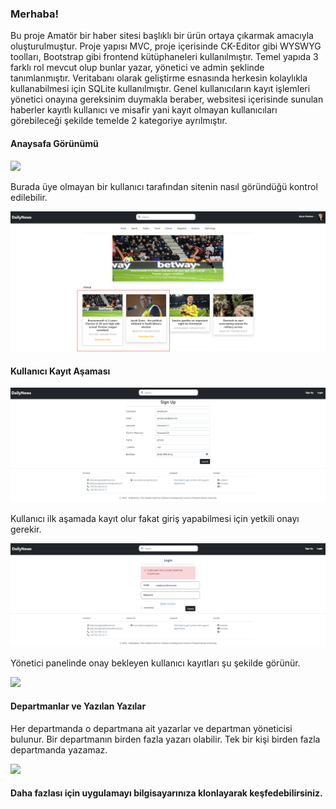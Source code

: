 <h3>Merhaba!</h3>
<p>Bu proje Amatör bir haber sitesi başlıklı bir ürün ortaya çıkarmak amacıyla oluşturulmuştur. Proje yapısı MVC, proje içerisinde CK-Editor gibi WYSWYG toolları, Bootstrap gibi frontend kütüphaneleri kullanılmıştır. Temel yapıda 3 farklı rol mevcut olup bunlar yazar, yönetici ve admin şeklinde tanımlanmıştır. Veritabanı olarak geliştirme esnasında herkesin kolaylıkla kullanabilmesi için SQLite kullanılmıştır. Genel kullanıcıların kayıt işlemleri yönetici onayına gereksinim duymakla beraber, websitesi içerisinde sunulan haberler kayıtlı kullanıcı ve misafir yani kayıt olmayan kullanıcıları görebileceği şekilde temelde 2 kategoriye ayrılmıştır.</p>

<h4>Anaysafa Görünümü</h4>
<img src="https://github.com/byrmTelli/NewsApp.MVC/blob/master/uygulamaG%C3%B6rselleri/anasayfa.png?raw=true">

Burada üye olmayan bir kullanıcı tarafından sitenin nasıl göründüğü kontrol edilebilir.

<img src="https://github.com/byrmTelli/NewsApp.MVC/blob/master/uygulamaG%C3%B6rselleri/%C3%BCyelere-%C3%B6zel-haberler.png?raw=true"/>

<h4>Kullanıcı Kayıt Aşaması</h4>
<img src="https://github.com/byrmTelli/NewsApp.MVC/blob/master/uygulamaG%C3%B6rselleri/kay%C4%B1t-ol.png?raw=true" />

<p>Kullanıcı ilk aşamada kayıt olur fakat giriş yapabilmesi için yetkili onayı gerekir.</p>

<img src="https://github.com/byrmTelli/NewsApp.MVC/blob/master/uygulamaG%C3%B6rselleri/kay%C4%B1t-onay%C4%B1-gerekli.png?raw=true"/>

<p>Yönetici panelinde onay bekleyen kullanıcı kayıtları şu şekilde görünür.</p>
<img src="https://github.com/byrmTelli/NewsApp.MVC/blob/master/uygulamaG%C3%B6rselleri/admin-panel-onay.png?raw=true"/>


<h4>Departmanlar ve Yazılan Yazılar</h4>
<p>Her departmanda o departmana ait yazarlar ve departman yöneticisi bulunur. Bir departmanın birden fazla yazarı olabilir. Tek bir kişi birden fazla departmanda yazamaz.</p>

<img src="https://github.com/byrmTelli/NewsApp.MVC/blob/master/uygulamaG%C3%B6rselleri/departman-post-onay.png?raw=true"/>

<h4>Daha fazlası için uygulamayı bilgisayarınıza klonlayarak keşfedebilirsiniz.</h4>
